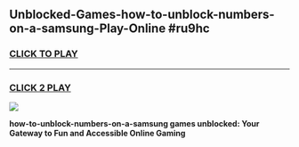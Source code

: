 
## Unblocked-Games-how-to-unblock-numbers-on-a-samsung-Play-Online #ru9hc
<h3>
<a href="https://news.freeplayer.one?title=how-to-unblock-numbers-on-a-samsung&ref=3">CLICK TO PLAY</a></h3>
<hr>

<h3>
<a href="https://news.freeplayer.one?title=how-to-unblock-numbers-on-a-samsung&ref=3">CLICK 2 PLAY</a>
  
</h3>

<a href="https://news.freeplayer.one?title=how-to-unblock-numbers-on-a-samsung&ref=3"><img src="https://clearcache.store/games.png"></a>


**how-to-unblock-numbers-on-a-samsung games unblocked: Your Gateway to Fun and Accessible Online Gaming**

